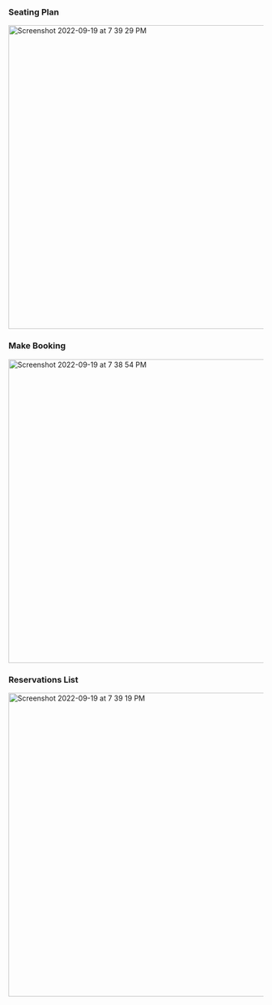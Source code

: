 ### Seating Plan

<img width="600" alt="Screenshot 2022-09-19 at 7 39 29 PM" src="https://user-images.githubusercontent.com/77873928/191009221-748e0548-38a6-4b29-82d6-d170adc3fb5c.png">

### Make Booking

<img width="600" alt="Screenshot 2022-09-19 at 7 38 54 PM" src="https://user-images.githubusercontent.com/77873928/191009258-8f1f772b-e374-4808-a665-e05a3c84bdf7.png">

### Reservations List

<img width="600" alt="Screenshot 2022-09-19 at 7 39 19 PM" src="https://user-images.githubusercontent.com/77873928/191009298-988256fc-3445-48ce-a45e-0d71ce11365b.png">
